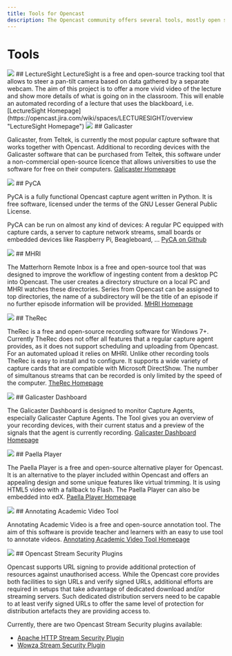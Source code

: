 ```yaml
---
title: Tools for Opencast
description: The Opencast community offers several tools, mostly open source, that work together with Opencast to increase the functionality. These tools can improve the capture, offer a export or integration into other systems, can give you a choice of different players and much more.
---
```


# Tools

<img class="feature-image-left" src="http://www.opencast.org/wp-content/uploads/2015/07/ls-running.png">
## LectureSight
LectureSight is a free and open-source tracking tool that allows to steer a pan-tilt camera based on data gathered by a separate webcam. The aim of this project is to offer a more vivid video of the lecture and show more details of what is going on in the classroom. This will enable an automated recording of a lecture that uses the blackboard, i.e.
[LectureSight Homepage](https://opencast.jira.com/wiki/spaces/LECTURESIGHT/overview "LectureSight Homepage")

<img class="feature-image-right" src="http://www.opencast.org/wp-content/uploads/2015/07/galicaster-ui.png">
## Galicaster

Galicaster, from Teltek, is currently the most popular capture software that works together with Opencast. Additional to recording devices with the Galicaster software that can be purchased from Teltek, this software under a non-commercial open-source licence that allows universities to use the software for free on their computers.
[Galicaster Homepage](https://wiki.teltek.es/display/Galicaster/Galicaster+project+Home "Galicaster Homepage")

<img class="feature-image-left" src="http://www.opencast.org/wp-content/uploads/2015/07/Screenshot-from-2017-03-13-17-43-53.png">
## PyCA

PyCA is a fully functional Opencast capture agent written in Python. It is free software, licensed under the terms of the GNU Lesser General Public License.

PyCA can be run on almost any kind of devices: A regular PC equipped with capture cards, a server to capture network streams, small boards or embedded devices like Raspberry Pi, Beagleboard, …
[PyCA on Github](https://github.com/opencast/pyCA "PyCA on Github")

<img class="feature-image-right" src="http://www.opencast.org/wp-content/uploads/2015/07/mhri.jpg">
## MHRI

The Matterhorn Remote Inbox is a free and open-source tool that was designed to improve the workflow of ingesting content from a desktop PC into Opencast. The user creates a directory structure on a local PC and MHRI watches these directories. Series from Opencast can be assigned to top directories, the name of a subdirectory will be the title of an episode if no further episode information will be provided.
[MHRI Homepage](http://zentrum.virtuos.uos.de/mhri/ "MHRI Homepage")


<img class="feature-image-left" src="http://www.opencast.org/wp-content/uploads/2015/07/therec.png">
## TheRec

TheRec is a free and open-source recording software for Windows 7+. Currently TheRec does not offer all features that a regular capture agent provides, as it does not support scheduling and uploading from Opencast. For an automated upload it relies on MHRI. Unlike other recording tools TheRec is easy to install and to configure. It supports a wide variety of capture cards that are compatible with Microsoft DirectShow. The number of simultanous streams that can be recorded is only limited by the speed of the computer.
[TheRec Homepage](https://elan-ev.de/produkte_av_therec_english.php "TheRec Homepage")

<img class="feature-image-right" src="http://www.opencast.org/wp-content/uploads/2015/07/gc-dashboard.png">
## Galicaster Dashboard

The Galicaster Dashboard is designed to monitor Capture Agents, especially Galicaster Capture Agents. The Tool gives you an overview of your recording devices, with their current status and a preview of the signals that the agent is currently recording.
[Galicaster Dashboard Homepage](https://wiki.teltek.es/display/Galicaster/Galicaster+Dashboard "Galicaster Dashboard Homepage")


<img class="feature-image-left" src="http://www.opencast.org/wp-content/uploads/2015/07/paellaplayer.png">
## Paella Player

The Paella Player is a free and open-source alternative player for Opencast. It is an alternative to the player included within Opencast and offers an appealing design and some unique features like virtual trimming. It is using HTML5 video with a fallback to Flash. The Paella Player can also be embedded into edX.
[Paella Player Homepage](http://paellaplayer.upv.es/ "Paella Player Homepage")


<img class="feature-image-right" src="http://www.opencast.org/wp-content/uploads/2015/07/annotationtool.png">
## Annotating Academic Video Tool

Annotating Academic Video is a free and open-source annotation tool. The aim of this software is provide teacher and learners with an easy to use tool to annotate videos.
[Annotating Academic Video Tool Homepage](https://bitbucket.org/opencast-community/annotation-tool "Annotating Academic Video Tool Homepage")


<img class="feature-image-left" src="http://www.opencast.org/wp-content/uploads/2015/07/login-1203603_960_720.png">
## Opencast Stream Security Plugins

Opencast supports URL signing to provide additional protection of resources against unauthorised access. While the Opencast core provides both facilities to sign URLs and verify signed URLs, additional efforts are required in setups that take advantage of dedicated download and/or streaming servers. Such dedicated distribution servers need to be capable to at least verify signed URLs to offer the same level of protection for distribution artefacts they are providing access to.

Currently, there are two Opencast Stream Security plugins available:

- [Apache HTTP Stream Security Plugin](https://bitbucket.org/opencast-community/apache-httpd-stream-security-plugin "Apache HTTP Stream Security Plugine")
- [Wowza Stream Security Plugin](https://bitbucket.org/opencast-community/wowza-stream-security-plugin/src "Wowza Stream Security Plugin")

